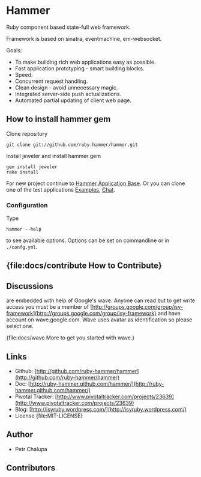 # Hammer

Ruby component based state-full web framework.

Framework is based on sinatra, eventmachine, em-websocket.

Goals:

- To make building rich web applications easy as possible.
- Fast application prototyping - smart building blocks.
- Speed.
- Concurrent request handling.
- Clean design - avoid unnecessary magic.
- Integrated server-side push actualizations.
- Automated partial updating of client web page.

## How to install hammer gem

Clone repository

    git clone git://github.com/ruby-hammer/hammer.git

Install jeweler and install hammer gem

    gem install jeweler
    rake install

For new project continue to [Hammer Application Base](http://github.com/ruby-hammer/hammer-app-base).
Or you can clone one of the test applications [Examples](http://github.com/ruby-hammer/hammer-examples),
[Chat](http://github.com/ruby-hammer/hammer-chat).

### Configuration

Type

    hammer --help

to see available options. Options can be set on commandline or in `./confg.yml`.

## {file:docs/contribute How to Contribute}

## Discussions

are embedded with help of Google's wave. Anyone can read but to get write access you must be a member of
[http://groups.google.com/group/isy-framework](http://groups.google.com/group/isy-framework) and have account
on wave.google.com. Wave uses avatar as identification so please select one.

{file:docs/wave More to get you started with wave.}

## Links

- Github: [http://github.com/ruby-hammer/hammer](http://github.com/ruby-hammer/hammer)
- Doc: [http://ruby-hammer.github.com/hammer/](http://ruby-hammer.github.com/hammer/)
- Pivotal Tracker: [http://www.pivotaltracker.com/projects/23639](http://www.pivotaltracker.com/projects/23639)
- Blog: [http://isyruby.wordpress.com/](http://isyruby.wordpress.com/)
- License {file:MIT-LICENSE}

## Author

- Petr Chalupa

## Contributors
